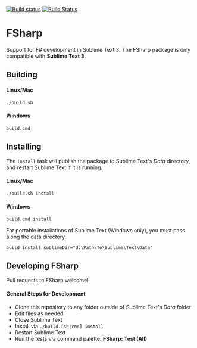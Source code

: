 [![Build status](https://ci.appveyor.com/api/projects/status/uuqaj61vyqwwxqe1/branch/master?svg=true)](https://ci.appveyor.com/project/guillermooo/sublime-fsharp-package/branch/master) [![Build Status](https://travis-ci.org/fsharp/sublime-fsharp-package.svg?branch=master)](https://travis-ci.org/fsharp/sublime-fsharp-package)

# FSharp

Support for F# development in Sublime Text 3.
The FSharp package
is only compatible
with **Sublime Text 3**.


## Building


#### Linux/Mac

```shell
./build.sh
```


#### Windows

```shell
build.cmd
```

## Installing


The `install` task
will publish the package
to Sublime Text's *Data* directory,
and restart Sublime Text if it is running.


#### Linux/Mac

```shell
./build.sh install
```


#### Windows

```shell
build.cmd install
```

For portable installations of Sublime Text
(Windows only),
you must pass along
the data directory.

```shell
build install sublimeDir="d:\Path\To\Sublime\Text\Data"
```


## Developing FSharp

Pull requests to FSharp welcome!


#### General Steps for Development

* Clone this repository to any folder outside of Sublime Text's *Data* folder
* Edit files as needed
* Close Sublime Text
* Install via `./build.[sh|cmd] install`
* Restart Sublime Text
* Run the tests via command palette: **FSharp: Test (All)**
